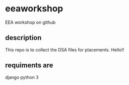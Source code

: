 # eeaworkshop
EEA workshop on github

## description

This repo is to collect the DSA files for placements.
Hello!!
## requiments are
django
python 3

